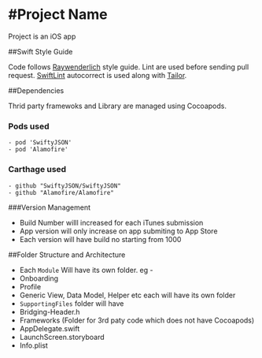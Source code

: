 #Project Name
===========================
Project is an iOS app

##Swift Style Guide

Code follows [Raywenderlich][RW] style guide.
Lint are used before sending pull request. [SwiftLint][SL] autocorrect is used along with [Tailor][TL].

##Dependencies

Thrid party framewoks and Library are managed using Cocoapods.

### Pods used 
	- pod 'SwiftyJSON'
	- pod 'Alamofire'

### Carthage used

	- github "SwiftyJSON/SwiftyJSON"
	- github "Alamofire/Alamofire"

###Version Management

* Build Number willl increased for each iTunes submission
* App version will only increase on app submiting to App Store
* Each version will have build no starting from 1000

##Folder Structure and Architecture

- Each `Module` Will have its own folder. eg - 
- Onboarding
- Profile
- Generic View, Data Model, Helper etc each will have its own folder
- `SupportingFiles` folder will have
- Bridging-Header.h
- Frameworks (Folder for 3rd paty code which does not have Cocoapods) 
- AppDelegate.swift
- LaunchScreen.storyboard
- Info.plist

[RW]: https://github.com/raywenderlich/swift-style-guide
[SL]: https://github.com/realm/SwiftLint
[TL]: https://tailor.sh/
